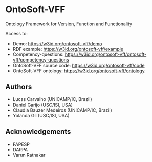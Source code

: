 # OntoSoft-VFF
Ontology Framework for Version, Function and Functionality

Access to:
- Demo: https://w3id.org/ontosoft-vff/demo
- RDF example: https://w3id.org/ontosoft-vff/example
- Competency-questions: https://w3id.org/ontosoft-vff/ontosoft-vff/competency-questions
- OntoSoft-VFF source code: https://w3id.org/ontosoft-vff/code
- OntoSoft-VFF ontology: https://w3id.org/ontosoft-vff/ontology

## Authors
- Lucas Carvalho (UNICAMP/IC, Brazil)
- Daniel Garijo (USC/ISI, USA)
- Claudia Bauzer Medeiros (UNICAMP/IC, Brazil)
- Yolanda Gil (USC/ISI, USA)

## Acknowledgements
- FAPESP
- DARPA
- Varun Ratnakar
